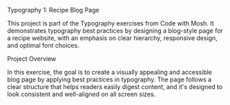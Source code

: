 Typography 1: Recipe Blog Page

This project is part of the Typography exercises from Code with Mosh. It demonstrates typography best practices by designing a blog-style page for a recipe website, with an emphasis on clear hierarchy, responsive design, and optimal font choices.

Project Overview

In this exercise, the goal is to create a visually appealing and accessible blog page by applying best practices in typography. The page follows a clear structure that helps readers easily digest content, and it's designed to look consistent and well-aligned on all screen sizes.

